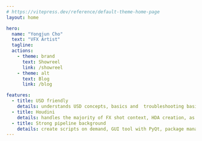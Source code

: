 ```yaml
---
# https://vitepress.dev/reference/default-theme-home-page
layout: home

hero:
  name: "Yongjun Cho"
  text: "VFX Artist"
  tagline:
  actions:
    - theme: brand
      text: Showreel
      link: /showreel
    - theme: alt
      text: Blog
      link: /blog

features:
  - title: USD friendly
    details: understands USD concepts, basics and  troubleshooting basic problems.
  - title: Houdini
    details: handles the majority of FX shot context, HDA creation, as well as versioning and management.​
  - title: Strong pipeline background
    details: create scripts on demand, GUI tool with PyQt, package management with Rez. Fluent working in *nix, Win, Mac environment.
---
```


